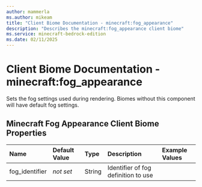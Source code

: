 ```yaml
---
author: mammerla
ms.author: mikeam
title: "Client Biome Documentation - minecraft:fog_appearance"
description: "Describes the minecraft:fog_appearance client biome"
ms.service: minecraft-bedrock-edition
ms.date: 02/11/2025 
---
```


# Client Biome Documentation - minecraft:fog_appearance

Sets the fog settings used during rendering. Biomes without this component will have default fog settings.


## Minecraft Fog Appearance Client Biome Properties

|Name       |Default Value |Type |Description |Example Values |
|:----------|:-------------|:----|:-----------|:------------- |
| fog_identifier | *not set* | String | Identifier of fog definition to use |  | 